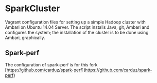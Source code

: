 # SparkCluster

Vagrant configuration files for setting up a simple Hadoop cluster with Ambari on Ubuntu 14.04 Server.
The script installs Java, git, Ambari and configures the system; the installation of the cluster is to be done using Ambari, graphically.

## Spark-perf
The configuration of spark-perf is for this fork [https://github.com/carduz/spark-perf](https://github.com/carduz/spark-perf)
